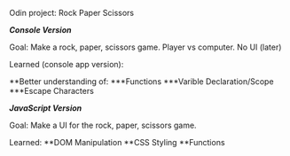 Odin project: Rock Paper Scissors

***Console Version***

Goal: Make a rock, paper, scissors game. Player vs computer. No UI (later)

Learned (console app version):

**Better understanding of:
***Functions
***Varible Declaration/Scope
***Escape Characters

***JavaScript Version***

Goal: Make a UI for the rock, paper, scissors game.

Learned:
**DOM Manipulation
**CSS Styling
**Functions 